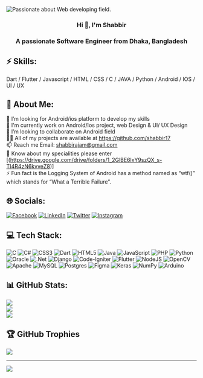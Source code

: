 ![Passionate about Web developing field.](https://media.tenor.com/NOYF3f82b_gAAAAC/programmer.gif)

<h3 align="center">Hi 👋, I'm Shabbir</h3>
<h3 align="center">A passionate Software Engineer from Dhaka, Bangladesh</h3>

## ⚡ Skills: 
Dart / Flutter / Javascript /  HTML / CSS / C / JAVA / Python / Android / IOS / UI / UX

## 💫 About Me:
🔭 I’m looking for Android/ios platform to develop my skills<br>🌱 I'm currently work on Android/Ios project, web Design & UI/ UX Design<br>👯 I’m looking to collaborate on Android field<br>👨‍💻 All of my projects are available at https://github.com/shabbir17<br>📫 Reach me Email: shabbirajam@gmail.com<br>📄 Know about my specialities please enter [(https://drive.google.com/drive/folders/1_2GlBE6lxY9szQX_s-TI4R4zN6kvveZ8)]<br>⚡ Fun fact is the Logging System of Android has a method named as “wtf()” which stands for “What a Terrible Failure”.

## 🌐 Socials:
[![Facebook](https://img.shields.io/badge/Facebook-%231877F2.svg?logo=Facebook&logoColor=white)](https://facebook.com/shabbirajam.1790) [![LinkedIn](https://img.shields.io/badge/LinkedIn-%230077B5.svg?logo=linkedin&logoColor=white)](https://linkedin.com/in/shabbir-ajam-ulubbi) [![Twitter](https://img.shields.io/badge/Twitter-%231DA1F2.svg?logo=Twitter&logoColor=white)](https://twitter.com/ShabbirAjam?t=Udyys2c5G2yxfRXbUVaJIw&s=09&fbclid=IwAR01-TXXjy0RTInK-LIThKUq-EolY8MafkSVIiSin0SuDMPAKOa2HSlw9LQ) [![Instagram](https://img.shields.io/badge/Instagram-%23E4405F.svg?logo=Instagram&logoColor=white)](https://instagram.com/shabbir_ajam-)

## 💻 Tech Stack:
![C](https://img.shields.io/badge/c-%2300599C.svg?style=for-the-badge&logo=c&logoColor=white) ![C#](https://img.shields.io/badge/c%23-%23239120.svg?style=for-the-badge&logo=c-sharp&logoColor=white) ![CSS3](https://img.shields.io/badge/css3-%231572B6.svg?style=for-the-badge&logo=css3&logoColor=white) ![Dart](https://img.shields.io/badge/dart-%230175C2.svg?style=for-the-badge&logo=dart&logoColor=white) ![HTML5](https://img.shields.io/badge/html5-%23E34F26.svg?style=for-the-badge&logo=html5&logoColor=white) ![Java](https://img.shields.io/badge/java-%23ED8B00.svg?style=for-the-badge&logo=java&logoColor=white) ![JavaScript](https://img.shields.io/badge/javascript-%23323330.svg?style=for-the-badge&logo=javascript&logoColor=%23F7DF1E) ![PHP](https://img.shields.io/badge/php-%23777BB4.svg?style=for-the-badge&logo=php&logoColor=white) ![Python](https://img.shields.io/badge/python-3670A0?style=for-the-badge&logo=python&logoColor=ffdd54) ![Oracle](https://img.shields.io/badge/Oracle-F80000?style=for-the-badge&logo=oracle&logoColor=white) ![.Net](https://img.shields.io/badge/.NET-5C2D91?style=for-the-badge&logo=.net&logoColor=white) ![Django](https://img.shields.io/badge/django-%23092E20.svg?style=for-the-badge&logo=django&logoColor=white) ![Code-Igniter](https://img.shields.io/badge/CodeIgniter-%23EF4223.svg?style=for-the-badge&logo=codeIgniter&logoColor=white) ![Flutter](https://img.shields.io/badge/Flutter-%2302569B.svg?style=for-the-badge&logo=Flutter&logoColor=white) ![NodeJS](https://img.shields.io/badge/node.js-6DA55F?style=for-the-badge&logo=node.js&logoColor=white) ![OpenCV](https://img.shields.io/badge/opencv-%23white.svg?style=for-the-badge&logo=opencv&logoColor=white) ![Apache](https://img.shields.io/badge/apache-%23D42029.svg?style=for-the-badge&logo=apache&logoColor=white) ![MySQL](https://img.shields.io/badge/mysql-%2300f.svg?style=for-the-badge&logo=mysql&logoColor=white) ![Postgres](https://img.shields.io/badge/postgres-%23316192.svg?style=for-the-badge&logo=postgresql&logoColor=white) 	![Figma](https://img.shields.io/badge/figma-%23F24E1E.svg?style=for-the-badge&logo=figma&logoColor=white) ![Keras](https://img.shields.io/badge/Keras-%23D00000.svg?style=for-the-badge&logo=Keras&logoColor=white) ![NumPy](https://img.shields.io/badge/numpy-%23013243.svg?style=for-the-badge&logo=numpy&logoColor=white) ![Arduino](https://img.shields.io/badge/-Arduino-00979D?style=for-the-badge&logo=Arduino&logoColor=white)
## 📊 GitHub Stats:
![](https://github-readme-stats.vercel.app/api?username=shabbir17&theme=monokai&hide_border=false&include_all_commits=false&count_private=false)<br/>
![](https://github-readme-streak-stats.herokuapp.com/?user=shabbir17&theme=monokai&hide_border=false)<br/>
![](https://github-readme-stats.vercel.app/api/top-langs/?username=shabbir17&theme=monokai&hide_border=false&include_all_commits=false&count_private=false&layout=compact)

## 🏆 GitHub Trophies
![](https://github-profile-trophy.vercel.app/?username=shabbir17&theme=radical&no-frame=false&no-bg=true&margin-w=4)

---
[![](https://visitcount.itsvg.in/api?id=shabbir17&icon=0&color=0)](https://visitcount.itsvg.in)


